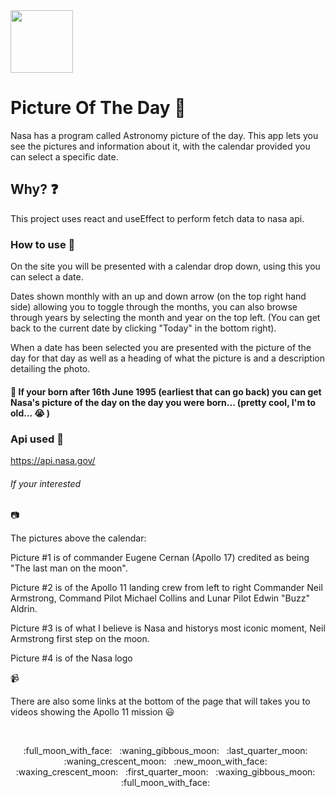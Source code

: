 <img src = "https://yt3.ggpht.com/ytc/AAUvwnhTEa6kEyqgSvL3wMaMbUDZtyHvhXehJppDCeOGUCI=s900-c-k-c0x00ffffff-no-rj" width="100px" height="100px" >

# Picture Of The Day :milky_way:

Nasa has a program called Astronomy picture of the day. This app lets you see the pictures and information about it, with the calendar provided you can select a specific date.

## Why? :question:

This project uses react and useEffect to perform fetch data to nasa api.

### How to use :telescope:

On the site you will be presented with a calendar drop down, using this you can select a date.

Dates shown monthly with an up and down arrow (on the top right hand side) allowing you to toggle through the months, you can also browse through years by selecting the month and year on the top left. (You can get back to the current date by clicking "Today" in the bottom right).

When a date has been selected you are presented with the picture of the day for that day as well as a heading of what the picture is and a description detailing the photo.

#### :calendar: If your born after 16th June 1995 (earliest that can go back) you can get Nasa's picture of the day on the day you were born... (pretty cool, I'm to old... :sob: )

### Api used :rocket:

https://api.nasa.gov/

###### If your interested

:camera:

The pictures above the calendar:

Picture #1 is of commander Eugene Cernan (Apollo 17) credited as being "The last man on the moon".

Picture #2 is of the Apollo 11 landing crew from left to right Commander Neil Armstrong, Command Pilot Michael Collins and Lunar Pilot Edwin "Buzz" Aldrin.

Picture #3 is of what I believe is Nasa and historys most iconic moment, Neil Armstrong first step on the moon.

Picture #4 is of the Nasa logo

:video_camera:

There are also some links at the bottom of the page that will takes you to videos showing the Apollo 11 mission :smiley:

&nbsp;

<div align="center">
:full_moon_with_face:&nbsp;&nbsp;
:waning_gibbous_moon:&nbsp;&nbsp;
:last_quarter_moon:&nbsp;&nbsp;
:waning_crescent_moon:&nbsp;&nbsp;
:new_moon_with_face:&nbsp;&nbsp;
:waxing_crescent_moon:&nbsp;&nbsp;
:first_quarter_moon:&nbsp;&nbsp;
:waxing_gibbous_moon:&nbsp;&nbsp;
:full_moon_with_face:&nbsp;&nbsp;
</div>
